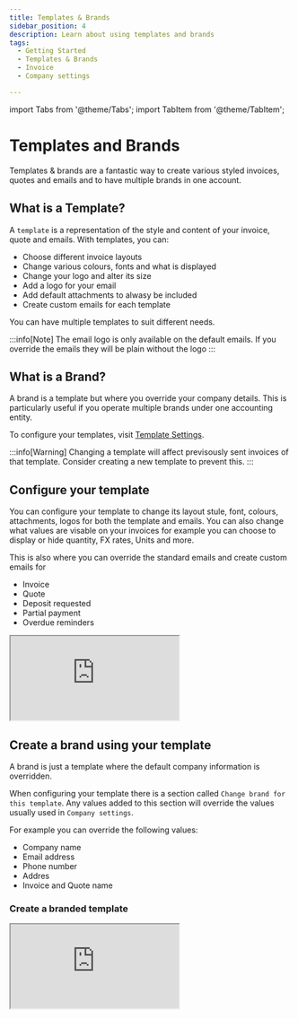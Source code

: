 ```yaml
---
title: Templates & Brands
sidebar_position: 4
description: Learn about using templates and brands
tags:
  - Getting Started
  - Templates & Brands
  - Invoice
  - Company settings

---
```


import Tabs from '@theme/Tabs';
import TabItem from '@theme/TabItem';

# Templates and Brands

Templates & brands are a fantastic way to create various styled invoices, quotes and emails and to have multiple brands in one account.

## What is a Template?

A `template` is a representation of the style and content of your invoice, quote and emails. With templates, you can:

- Choose different invoice layouts
- Change various colours, fonts and what is displayed
- Change your logo and alter its size
- Add a logo for your email
- Add default attachments to alwasy be included
- Create custom emails for each template

You can have multiple templates to suit different needs.

:::info[Note]
The email logo is only available on the default emails. If you override the emails they will be plain without the logo
:::

## What is a Brand?

A brand is a template but where you override your company details. This is particularly useful if you operate multiple brands under one accounting entity.

To configure your templates, visit [Template Settings](https://sandbox.fiskl.ca/templates).

:::info[Warning]
Changing a template will affect previsously sent invoices of that template. Consider creating a new template to prevent this.
:::

## Configure your template

You can configure your template to change its layout stule, font, colours, attachments, logos for both the template and emails. 
You can also change what values are visable on your invoices for example you can choose to display or hide quantity, FX rates, Units and more. 


This is also where you can override the standard emails and create custom emails for 

- Invoice
- Quote
- Deposit requested
- Partial payment
- Overdue reminders


<div style={{ position: 'relative', paddingBottom: '56.25%', height: 0, width: '100%' }}>
  <iframe
    style={{ position: 'absolute', top: 0, left: 0, width: '100%', height: '100%', border: 0 }}
    src="https://demo.fiskl.com/e/clz9jx3mf0030l30d73gjxbhl/tour"
    allowFullScreen
    webkitallowfullscreen="true"
    mozallowfullscreen="true"
    allowtransparency="true"
  ></iframe>
</div>

## Create a brand using your template

A brand is just a template where the default company information is overridden. 

When configuring your template there is a section called `Change brand for this template`. 
Any values added to this section will override the values usually used in `Company settings`.

For example you can override the following values: 

- Company name
- Email address
- Phone number
- Addres
- Invoice and Quote name

### Create a branded template

<div style={{ position: 'relative', paddingBottom: '56.25%', height: 0, width: '100%' }}>
  <iframe
    style={{ position: 'absolute', top: 0, left: 0, width: '100%', height: '100%', border: 0 }}
    src="https://demo.fiskl.com/share/clzazu9qj0007ie0c8f76kk8r/tour"
    allowFullScreen
    webkitallowfullscreen="true"
    mozallowfullscreen="true"
    allowtransparency="true"
  ></iframe>
</div>

